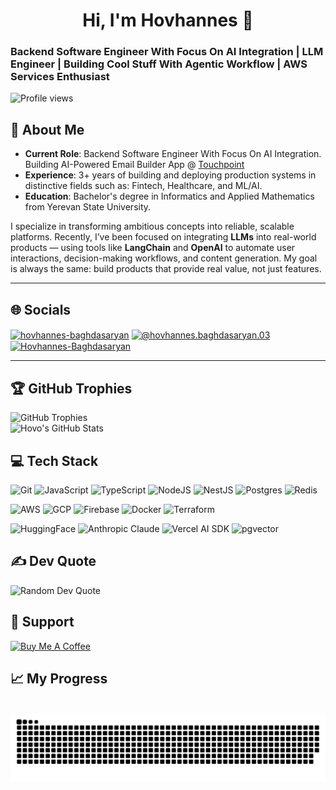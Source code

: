 <h1 align="center">Hi, I'm Hovhannes 👋</h1>

<h3>
   Backend Software Engineer With Focus On AI Integration | LLM Engineer | Building Cool Stuff With Agentic Workflow | AWS Services Enthusiast 
</h3>
<div>
   <img src="https://komarev.com/ghpvc/?username=hovo-dev&label=Profile%20views&color=brightgreen&style=flat" alt="Profile views" />
</div>

## 🚀 About Me
- **Current Role**: Backend Software Engineer With Focus On AI Integration. Building AI-Powered Email Builder App @ [Touchpoint](https://www.touchpoint.com/)
- **Experience**: 3+ years of building and deploying production systems in distinctive fields such as: Fintech, Healthcare, and ML/AI.
- **Education**: Bachelor's degree in Informatics and Applied Mathematics from Yerevan State University.

I specialize in transforming ambitious concepts into reliable, scalable platforms. Recently, I’ve been focused on integrating **LLMs** into real-world products — using tools like **LangChain** and **OpenAI** to automate user interactions, decision-making workflows, and content generation. My goal is always the same: build products that provide real value, not just features.

---

## 🌐 Socials

<p align="left">
  <a href="https://www.linkedin.com/in/hovhannes-baghdasaryan-74bbb4228" target="blank"><img align="center" src="https://raw.githubusercontent.com/rahuldkjain/github-profile-readme-generator/master/src/images/icons/Social/linked-in-alt.svg" alt="hovhannes-baghdasaryan" height="30" width="40" /></a>
  <a href="https://medium.com/@hovhannes.baghdasaryan.03" target="blank"><img align="center" src="https://raw.githubusercontent.com/rahuldkjain/github-profile-readme-generator/master/src/images/icons/Social/medium.svg" alt="@hovhannes.baghdasaryan.03" height="30" width="40" /></a>
  <a href="https://leetcode.com/u/Hovhannes-Baghdasaryan" target="blank"><img align="center" src="https://raw.githubusercontent.com/rahuldkjain/github-profile-readme-generator/master/src/images/icons/Social/leet-code.svg" alt="Hovhannes-Baghdasaryan" height="30" width="40" /></a>
</p>

---

<!-- Add Space -->
## 🏆 GitHub Trophies

<img src="https://github-profile-trophy.vercel.app/?username=hovo-dev&theme=darkhub&column=4&margin-w=15&margin-h=15" alt="GitHub Trophies" />

<div>
  <img src="https://github-readme-stats.vercel.app/api?username=hovo-dev&show_icons=true&theme=dark" alt="Hovo's GitHub Stats" />
</div>

## 💻 Tech Stack

<!-- Core Tech -->
![Git](https://img.shields.io/badge/git-%23F05033.svg?style=for-the-badge&logo=git&logoColor=white) 
![JavaScript](https://img.shields.io/badge/javascript-%23323330.svg?style=for-the-badge&logo=javascript&logoColor=%23F7DF1E) 
![TypeScript](https://img.shields.io/badge/typescript-%23007ACC.svg?style=for-the-badge&logo=typescript&logoColor=white)
![NodeJS](https://img.shields.io/badge/node.js-6DA55F?style=for-the-badge&logo=node.js&logoColor=white) 
![NestJS](https://img.shields.io/badge/nestjs-%23E0234E.svg?style=for-the-badge&logo=nestjs&logoColor=white) 
![Postgres](https://img.shields.io/badge/postgres-%23316192.svg?style=for-the-badge&logo=postgresql&logoColor=white) 
![Redis](https://img.shields.io/badge/redis-%23DD0031.svg?style=for-the-badge&logo=redis&logoColor=white)

<!-- Cloud/DevOps Engineering -->
![AWS](https://img.shields.io/badge/AWS-%23FF9900.svg?style=for-the-badge&logo=amazonaws&logoColor=white)
![GCP](https://img.shields.io/badge/GoogleCloud-%234285F4.svg?style=for-the-badge&logo=google-cloud&logoColor=white) 
![Firebase](https://img.shields.io/badge/firebase-%23039BE5.svg?style=for-the-badge&logo=firebase) 
![Docker](https://img.shields.io/badge/docker-%230db7ed.svg?style=for-the-badge&logo=docker&logoColor=white) 
![Terraform](https://img.shields.io/badge/terraform-%235835CC.svg?style=for-the-badge&logo=terraform&logoColor=white) 

<!-- ML/AI Stack -->
![HuggingFace](https://img.shields.io/badge/Hugging%20Face-%23FFD21E.svg?style=for-the-badge&logo=huggingface&logoColor=white)
![Anthropic Claude](https://img.shields.io/badge/Claude-%23000000.svg?style=for-the-badge&logo=anthropic&logoColor=white)
![Vercel AI SDK](https://img.shields.io/badge/Vercel%20AI%20SDK-%23000000.svg?style=for-the-badge&logo=vercel&logoColor=white)
![pgvector](https://img.shields.io/badge/pgvector-%23316192.svg?style=for-the-badge&logo=postgresql&logoColor=white)

## ✍️ Dev Quote

![Random Dev Quote](https://quotes-github-readme.vercel.app/api?type=horizontal&theme=radical)

## 🤝 Support
<a href="https://www.buymeacoffee.com/hovhannes" target="_blank">
   <img src="https://cdn.buymeacoffee.com/buttons/v2/default-yellow.png" alt="Buy Me A Coffee" style="height: 60px !important;width: 217px !important;">
</a>

## 📈 My Progress

<br clear="both">

<img src="https://raw.githubusercontent.com/Martirosyan-Hayk/Martirosyan-Hayk/output/snake.svg" alt="Snake animation" />

